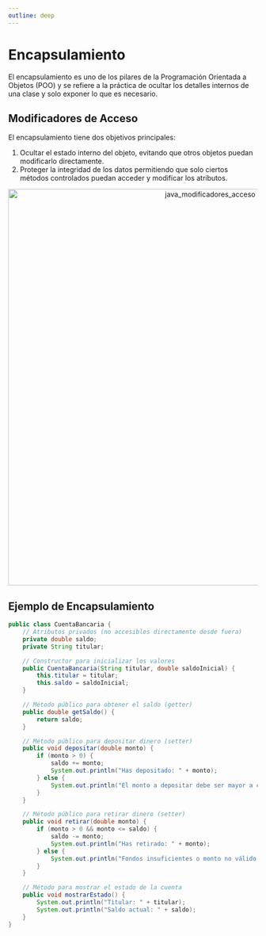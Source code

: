 ```yaml
---
outline: deep
---
```


# Encapsulamiento

El encapsulamiento es uno de los pilares de la Programación Orientada a Objetos (POO) y se refiere a la práctica de ocultar los detalles internos de una clase y solo exponer lo que es necesario.


## Modificadores de Acceso

El encapsulamiento tiene dos objetivos principales:

1. Ocultar el estado interno del objeto, evitando que otros objetos puedan modificarlo directamente.
2. Proteger la integridad de los datos permitiendo que solo ciertos métodos controlados puedan acceder y modificar los atributos.



<p align="center">
  <img src="/java_modificadores_acceso.png" width="800" alt="java_modificadores_acceso"/>
</p>


## Ejemplo de Encapsulamiento

```java
public class CuentaBancaria {
    // Atributos privados (no accesibles directamente desde fuera)
    private double saldo;
    private String titular;

    // Constructor para inicializar los valores
    public CuentaBancaria(String titular, double saldoInicial) {
        this.titular = titular;
        this.saldo = saldoInicial;
    }

    // Método público para obtener el saldo (getter)
    public double getSaldo() {
        return saldo;
    }

    // Método público para depositar dinero (setter)
    public void depositar(double monto) {
        if (monto > 0) {
            saldo += monto;
            System.out.println("Has depositado: " + monto);
        } else {
            System.out.println("El monto a depositar debe ser mayor a cero.");
        }
    }

    // Método público para retirar dinero (setter)
    public void retirar(double monto) {
        if (monto > 0 && monto <= saldo) {
            saldo -= monto;
            System.out.println("Has retirado: " + monto);
        } else {
            System.out.println("Fondos insuficientes o monto no válido.");
        }
    }

    // Método para mostrar el estado de la cuenta
    public void mostrarEstado() {
        System.out.println("Titular: " + titular);
        System.out.println("Saldo actual: " + saldo);
    }
}

```